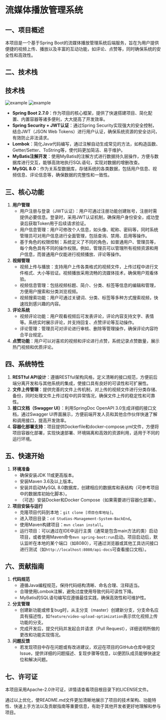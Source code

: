 # 流媒体播放管理系统

## 一、项目概述
本项目是一个基于Spring Boot的流媒体播放管理系统后端服务，旨在为用户提供便捷的视频上传、播放以及丰富的互动功能，如评论、点赞等，同时确保系统的安全性和高效性。

## 二、技术栈
## 技术栈
![example](https://img.shields.io/badge/SpringBoot-2.7.0-grunt.svg)
![example](https://img.shields.io/badge/MySQL-8.0-grunt.svg)
- **Spring Boot 2.7.0**：作为项目的核心框架，提供了快速搭建项目、简化配置、内置容器等诸多便利，大大提高了开发效率。
- **Spring Security + JWT认证**：通过Spring Security实现强大的安全控制，结合JWT（JSON Web Tokens）进行用户认证，确保系统资源的安全访问，有效防止非法请求。
- **Lombok**：简化Java代码编写，通过注解自动生成常见的方法，如构造函数、Getter/Setter、ToString等，使代码更加简洁、易于维护。
- **MyBatis注解开发**：使用MyBatis的注解方式进行数据持久层操作，方便与数据库进行交互，能够高效地执行SQL语句，实现对数据的增删改查。
- **MySQL 8.0**：作为关系型数据库，存储系统的各类数据，包括用户信息、视频信息、评论信息等，确保数据的完整性和一致性。

## 三、核心功能
1. **用户管理**
    - 用户注册与登录（JWT认证）：用户可通过注册功能创建账号，注册时需提供必要信息。登录时，采用JWT认证机制，确保用户身份安全，成功登录后获取Token用于后续请求验证。
    - 用户信息管理：用户可修改个人信息，如头像、昵称、密码等，同时系统管理员可对用户信息进行全面管理，包括查询、禁用、启用等操作。
    - 基于角色的权限控制：系统定义了不同的角色，如普通用户、管理员等，每个角色具有不同的操作权限。例如，管理员可以管理所有视频资源和用户信息，而普通用户仅能进行视频播放、评论等操作。
2. **视频管理**
    - 视频上传与播放：支持用户上传各类格式的视频文件，上传过程中进行文件格式、大小等验证。视频播放采用流畅的流媒体技术，确保用户观看体验。
    - 视频信息管理：包括视频标题、简介、分类、标签等信息的编辑和管理，方便用户搜索和分类浏览视频。
    - 视频搜索功能：用户可通过关键词、分类、标签等多种方式搜索视频，快速找到感兴趣的内容。
3. **评论系统**
    - 视频评论功能：用户观看视频后可发表评论，评论内容支持文字、表情等。系统实时展示评论，并支持回复、点赞评论等互动操作。
    - 评论管理：管理员可对评论进行审核、删除等管理操作，确保评论内容符合平台规定。
4. **点赞功能**：用户可以对喜欢的视频和评论进行点赞，系统记录点赞数量，展示热门视频和优质评论。

## 四、系统特性
1. **RESTful API设计**：遵循RESTful架构风格，定义清晰的接口规范，方便前后端分离开发和与其他系统的集成，使接口具有良好的可读性和可扩展性。
2. **文件上传管理**：提供完善的文件上传机制，对上传的视频文件进行分类存储、备份，同时处理文件上传过程中的异常情况，确保文件上传的稳定性和可靠性。
3. **接口文档（Swagger UI）**：利用SpringDoc OpenAPI 3.0生成详细的接口文档，通过Swagger UI界面展示，方便前端开发人员和其他合作伙伴快速了解和调用接口，提高开发效率。
4. **容器化部署支持**：项目提供Dockerfile和docker-compose.yml文件，方便将项目容器化部署，实现快速部署、环境隔离和高效的资源利用，适用于不同的运行环境。

## 五、快速开始
1. **环境准备**
    - 确保安装JDK 11或更高版本。
    - 安装Maven 3.6及以上版本。
    - 安装并启动MySQL 8.0数据库，创建相应的数据库和表结构（可参考项目中的数据库初始化脚本）。
    - （可选）安装Docker和Docker Compose（如果需要进行容器化部署）。
2. **项目安装与运行**
    - 克隆项目代码到本地：`git clone [项目仓库地址]`。
    - 进入项目目录：`cd Studios-Management-System-BackEnd`。
    - 使用Maven构建项目：`mvn clean install`。
    - 运行项目：可以通过在IDE中运行主类（通常是包含main方法的类）启动项目，或者使用Maven命令`mvn spring-boot:run`启动。项目启动后，默认监听在本地的某个端口（如8080），可通过浏览器或其他工具访问接口进行测试（如`http://localhost:8080/api-docs`可查看接口文档）。

## 六、贡献指南
1. **代码规范**
    - 遵循Java编程规范，保持代码结构清晰、命名合理、注释适当。
    - 合理使用Lombok注解，避免过度使用导致代码可读性下降。
    - MyBatis的SQL语句编写应遵循最佳实践，确保高效性和可维护性。
2. **分支管理**
    - 创建新功能或修复bug时，从主分支（master）创建新分支，分支命名应具有描述性，如`feature/video-upload-optimization`表示优化视频上传功能的分支。
    - 完成开发后，提交代码并发起合并请求（Pull Request），详细说明所做的更改和功能实现情况。
3. **问题反馈**
    - 若发现项目中存在问题或有改进建议，欢迎在项目的GitHub仓库中提交Issue，提供详细的问题描述、复现步骤等信息，以便团队成员能够快速定位和解决问题。

## 七、许可证
本项目采用Apache-2.0许可证，详情请查看项目根目录下的LICENSE文件。

通过以上优化，使README.md文件更加清晰地展示了项目的技术架构、功能特性、快速上手方法以及贡献指南等重要信息，有助于其他开发者更好地理解和参与项目。
